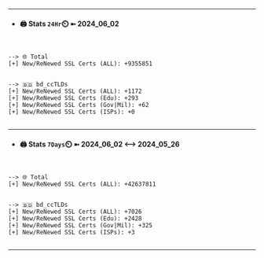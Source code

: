 

---
- #### 🖨️ **Stats** `24Hr`⏲️ ➼ 2024_06_02
```console


--> 🌐 Total
[+] New/ReNewed SSL Certs (ALL): +9355851


--> 🇧🇩 bd_ccTLDs
[+] New/ReNewed SSL Certs (ALL): +1172
[+] New/ReNewed SSL Certs (Edu): +293
[+] New/ReNewed SSL Certs (Gov|Mil): +62
[+] New/ReNewed SSL Certs (ISPs): +0


```

---
- #### 🖨️ **Stats** `7Days`⏲️ ➼ 2024_06_02 <--> 2024_05_26
```console


--> 🌐 Total
[+] New/ReNewed SSL Certs (ALL): +42637811


--> 🇧🇩 bd_ccTLDs
[+] New/ReNewed SSL Certs (ALL): +7026
[+] New/ReNewed SSL Certs (Edu): +2428
[+] New/ReNewed SSL Certs (Gov|Mil): +325
[+] New/ReNewed SSL Certs (ISPs): +3


```

---

